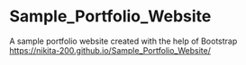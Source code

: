 # Sample_Portfolio_Website
A sample portfolio website created with the help of Bootstrap<br/>
https://nikita-200.github.io/Sample_Portfolio_Website/
